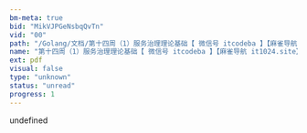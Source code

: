 ```yaml
---
bm-meta: true
bid: "MikVJPGeNsbqQvTn"
vid: "00"
path: "/Golang/文档/第十四周（1）服务治理理论基础【 微信号 itcodeba 】【麻雀导航 it1024.site】.pdf"
name: "第十四周（1）服务治理理论基础【 微信号 itcodeba 】【麻雀导航 it1024.site】"
ext: pdf
visual: false
type: "unknown"
status: "unread"
progress: 1
---
```

undefined